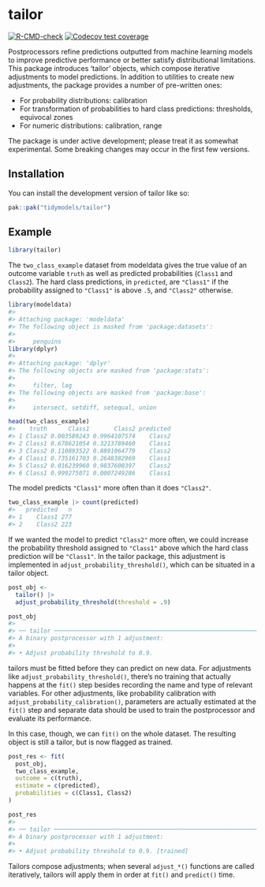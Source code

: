 
<!-- README.md is generated from README.Rmd. Please edit that file -->

# tailor

<!-- badges: start -->

[![R-CMD-check](https://github.com/tidymodels/tailor/actions/workflows/R-CMD-check.yaml/badge.svg)](https://github.com/tidymodels/tailor/actions/workflows/R-CMD-check.yaml)
[![Codecov test
coverage](https://codecov.io/gh/tidymodels/tailor/graph/badge.svg)](https://app.codecov.io/gh/tidymodels/tailor)
<!-- badges: end -->

Postprocessors refine predictions outputted from machine learning models
to improve predictive performance or better satisfy distributional
limitations. This package introduces ‘tailor’ objects, which compose
iterative adjustments to model predictions. In addition to utilities to
create new adjustments, the package provides a number of pre-written
ones:

- For probability distributions: calibration
- For transformation of probabilities to hard class predictions:
  thresholds, equivocal zones
- For numeric distributions: calibration, range

The package is under active development; please treat it as somewhat
experimental. Some breaking changes may occur in the first few versions.

## Installation

You can install the development version of tailor like so:

``` r
pak::pak("tidymodels/tailor")
```

## Example

``` r
library(tailor)
```

The `two_class_example` dataset from modeldata gives the true value of
an outcome variable `truth` as well as predicted probabilities (`Class1`
and `Class2`). The hard class predictions, in `predicted`, are
`"Class1"` if the probability assigned to `"Class1"` is above `.5`, and
`"Class2"` otherwise.

``` r
library(modeldata)
#> 
#> Attaching package: 'modeldata'
#> The following object is masked from 'package:datasets':
#> 
#>     penguins
library(dplyr)
#> 
#> Attaching package: 'dplyr'
#> The following objects are masked from 'package:stats':
#> 
#>     filter, lag
#> The following objects are masked from 'package:base':
#> 
#>     intersect, setdiff, setequal, union

head(two_class_example)
#>    truth      Class1       Class2 predicted
#> 1 Class2 0.003589243 0.9964107574    Class2
#> 2 Class1 0.678621054 0.3213789460    Class1
#> 3 Class2 0.110893522 0.8891064779    Class2
#> 4 Class1 0.735161703 0.2648382969    Class1
#> 5 Class2 0.016239960 0.9837600397    Class2
#> 6 Class1 0.999275071 0.0007249286    Class1
```

The model predicts `"Class1"` more often than it does `"Class2"`.

``` r
two_class_example |> count(predicted)
#>   predicted   n
#> 1    Class1 277
#> 2    Class2 223
```

If we wanted the model to predict `"Class2"` more often, we could
increase the probability threshold assigned to `"Class1"` above which
the hard class prediction will be `"Class1"`. In the tailor package,
this adjustment is implemented in `adjust_probability_threshold()`,
which can be situated in a tailor object.

``` r
post_obj <-
  tailor() |>
  adjust_probability_threshold(threshold = .9)

post_obj
#> 
#> ── tailor ──────────────────────────────────────────────────────────────────────
#> A binary postprocessor with 1 adjustment:
#> 
#> • Adjust probability threshold to 0.9.
```

tailors must be fitted before they can predict on new data. For
adjustments like `adjust_probability_threshold()`, there’s no training
that actually happens at the `fit()` step besides recording the name and
type of relevant variables. For other adjustments, like probability
calibration with `adjust_probability_calibration()`, parameters are
actually estimated at the `fit()` step and separate data should be used
to train the postprocessor and evaluate its performance.

In this case, though, we can `fit()` on the whole dataset. The resulting
object is still a tailor, but is now flagged as trained.

``` r
post_res <- fit(
  post_obj,
  two_class_example,
  outcome = c(truth),
  estimate = c(predicted),
  probabilities = c(Class1, Class2)
)

post_res
#> 
#> ── tailor ──────────────────────────────────────────────────────────────────────
#> A binary postprocessor with 1 adjustment:
#> 
#> • Adjust probability threshold to 0.9. [trained]
```

Tailors compose adjustments; when several `adjust_*()` functions are
called iteratively, tailors will apply them in order at `fit()` and
`predict()` time.
